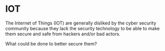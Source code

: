 # IOT

The Internet of Things (IOT) are generally disliked by the cyber security community because they lack the security technology to be able to make them secure and safe from hackers and/or bad actors. 

What could be done to better secure them?